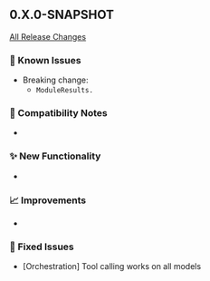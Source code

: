 ## 0.X.0-SNAPSHOT

[All Release Changes](https://github.com/SAP/ai-sdk-java/releases/)

### 🚧 Known Issues

- Breaking change:
  - `ModuleResults.` 

### 🔧 Compatibility Notes

-

### ✨ New Functionality

-

### 📈 Improvements

-

### 🐛 Fixed Issues

- [Orchestration] Tool calling works on all models
